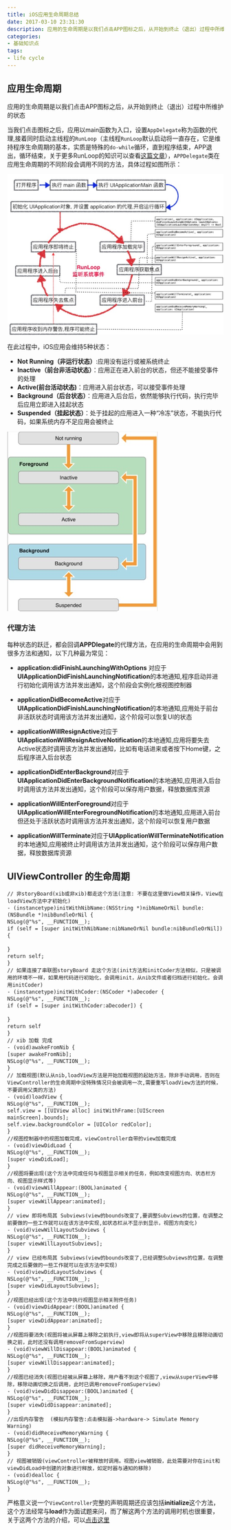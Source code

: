 ```yaml
---
title: iOS应用生命周期总结
date: 2017-03-10 23:31:30
description: 应用的生命周期是以我们点击APP图标之后，从开始到终止（退出）过程中所维护的状态
categories:
- 基础知识点
tags:
- life cycle
---
```


## 应用生命周期

应用的生命周期是以我们点击APP图标之后，从开始到终止（退出）过程中所维护的状态

当我们点击图标之后，应用以main函数为入口，设置`AppDelegate`称为函数的代理,接着同时启动主线程的`RunLoop`（主线程`RunLoop`默认启动将一直存在，它是维持程序生命周期的基本，实质是特殊的`do-while`循环，直到程序结束，APP退出，循环结束，关于更多RunLoop的知识可以查看[这篇文章]()），`APPDelegate`类在应用生命周期的不同阶段会调用不同的方法，具体过程如图所示：

![png1](/assets/images/smzq1.jpg)

在此过程中，iOS应用会维持5种状态：

* **Not Running（非运行状态）**:应用没有运行或被系统终止
* **Inactive（前台非活动状态）**：应用正在进入前台的状态，但还不能接受事件的处理
* **Active(前台活动状态)**：应用进入前台状态，可以接受事件处理
* **Background（后台状态）**：应用进入后台后，依然能够执行代码，执行完毕后应用立即进入挂起状态
* **Suspended（挂起状态）**：处于挂起的应用进入一种“冷冻”状态，不能执行代码，如果系统内存不足应用会被终止

![png1](/assets/images/smzq2.jpg)

### 代理方法

每种状态的跃迁，都会回调**APPDlegate**的代理方法，在应用的生命周期中会用到很多方法和通知，以下几种最为常见：

* **application:didFinishLaunchingWithOptions** 对应于**UIApplicationDidFinishLaunchingNotification**的本地通知,程序启动并进行初始化调用该方法并发出通知，这个阶段会实例化根视图控制器

* **applicationDidBecomeActive**对应于**UIApplicationDidFinishLaunchingNotification**的本地通知,应用处于前台非活跃状态时调用该方法并发出通知，这个阶段可以恢复UI的状态

* **applicationWillResignActive**对应于**UIApplicationWillResignActiveNotification**的本地通知,应用将要失去Active状态时调用该方法并发出通知，比如有电话进来或者按下Home键，之后程序进入后台状态

* **applicationDidEnterBackground**对应于**UIApplicationDidEnterBackgroundNotification**的本地通知,应用进入后台时调用该方法并发出通知，这个阶段可以保存用户数据，释放数据库资源

* **applicationWillEnterForeground**对应于**UIApplicationWillEnterForegroundNotification**的本地通知,应用进入前台但还处于活跃状态时调用该方法并发出通知，这个阶段可以恢复用户数据

* **applicationWillTerminate**对应于**UIApplicationWillTerminateNotification**的本地通知,应用被终止时调用该方法并发出通知，这个阶段可以保存用户数据，释放数据库资源

## UIViewController 的生命周期
```
// 非storyBoard(xib或非xib)都走这个方法(注意: 不要在这里做View相关操作，View在loadView方法中才初始化)
- (instancetype)initWithNibName:(NSString *)nibNameOrNil bundle:(NSBundle *)nibBundleOrNil {
NSLog(@"%s", __FUNCTION__);
if (self = [super initWithNibName:nibNameOrNil bundle:nibBundleOrNil]) {

}
return self;
}
// 如果连接了串联图storyBoard 走这个方法(init方法和initCoder方法相似，只是被调用的环境不一样，如果用代码进行初始化，会调用init，从nib文件或者归档进行初始化，会调用initCoder)
- (instancetype)initWithCoder:(NSCoder *)aDecoder {
NSLog(@"%s", __FUNCTION__);
if (self = [super initWithCoder:aDecoder]) {

}
return self
}
// xib 加载 完成
- (void)awakeFromNib {
[super awakeFromNib];
NSLog(@"%s", __FUNCTION__);
}
// 加载视图(默认从nib,loadView方法是开始加载视图的起始方法，除非手动调用，否则在ViewController的生命周期中没特殊情况只会被调用一次,需要重写loadView方法的时候，不要调用父类的方法)
- (void)loadView {
NSLog(@"%s", __FUNCTION__);
self.view = [[UIView alloc] initWithFrame:[UIScreen mainScreen].bounds];
self.view.backgroundColor = [UIColor redColor];
}
//视图控制器中的视图加载完成，viewController自带的view加载完成
- (void)viewDidLoad {
NSLog(@"%s", __FUNCTION__);
[super viewDidLoad];
}
//视图将要出现(这个方法中完成任何与视图显示相关的任务，例如改变视图方向、状态栏方向、视图显示样式等)
- (void)viewWillAppear:(BOOL)animated {
NSLog(@"%s", __FUNCTION__);
[super viewWillAppear:animated];
}
// view 即将布局其 Subviews(view的bounds改变了,要调整Subviews的位置，在调整之前要做的一些工作就可以在该方法中实现,如状态栏从不显示到显示，视图方向变化)
- (void)viewWillLayoutSubviews {
NSLog(@"%s", __FUNCTION__);
[super viewWillLayoutSubviews];
}
// view 已经布局其 Subviews(view的bounds改变了,已经调整Subviews的位置，在调整完成之后要做的一些工作就可以在该方法中实现)
- (void)viewDidLayoutSubviews {
NSLog(@"%s", __FUNCTION__);
[super viewDidLayoutSubviews];
}
//视图已经出现(这个方法中执行视图显示相关附件任务)
- (void)viewDidAppear:(BOOL)animated {
NSLog(@"%s", __FUNCTION__);
[super viewDidAppear:animated];
}
//视图将要消失(视图将被从屏幕上移除之前执行,view即将从superView中移除且移除动画切换之前，此时还没有调用removeFromSuperview)
- (void)viewWillDisappear:(BOOL)animated {
NSLog(@"%s", __FUNCTION__);
[super viewWillDisappear:animated];
}
//视图已经消失(视图已经被从屏幕上移除，用户看不到这个视图了,view从superView中移除，移除动画切换之后调用，此时已调用removeFromSuperview)
- (void)viewDidDisappear:(BOOL)animated {
NSLog(@"%s", __FUNCTION__);
[super viewDidDisappear:animated];
}
//出现内存警告  (模拟内存警告:点击模拟器->hardware-> Simulate Memory Warning)
- (void)didReceiveMemoryWarning {
NSLog(@"%s", __FUNCTION__);
[super didReceiveMemoryWarning];
}
// 视图被销毁(viewController被释放时调用。视图view被销毁，此处需要对你在init和viewDidLoad中创建的对象进行释放，如定时器与通知的移除)
- (void)dealloc {
NSLog(@"%s", __FUNCTION__);
}
```

严格意义说一个`ViewController`完整的声明周期还应该包括**initialize**这个方法，这个方法经常与**load**作为面试题来问，而了解这两个方法的调用时机也很重要，关于这两个方法的介绍，可以[点击这里](https://nuanqing.github.io/基础知识点/2017/03/13/load与initialize)

